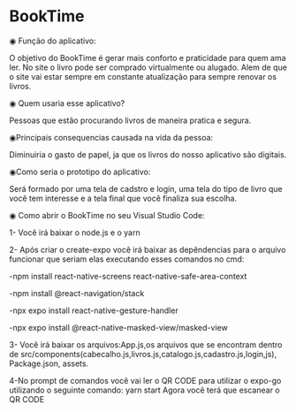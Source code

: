 # BookTime
◉ Função do aplicativo:

O objetivo do BookTime é gerar mais conforto e praticidade para quem ama ler. No site o livro pode ser comprado virtualmente ou alugado. Alem de que o site vai estar sempre em constante atualização para sempre renovar os livros.

◉ Quem usaria esse aplicativo?
  
 Pessoas que estão procurando livros de maneira pratica e segura.
  
◉Principais consequencias causada na vida da pessoa:

Diminuiria o gasto de papel, ja que os livros do nosso aplicativo são digitais.

◉Como seria o prototipo do aplicativo:

Será formado por uma tela de cadstro e login, uma tela do tipo de livro que você tem interesse e a tela final que você finaliza sua escolha.


◉ Como abrir o BookTime no seu Visual Studio Code: 

1- Você irá baixar o node.js e o yarn

2- Após criar o create-expo você irá baixar as depêndencias para o arquivo funcionar que seriam elas executando esses comandos no cmd:

-npm install react-native-screens react-native-safe-area-context

-npm install @react-navigation/stack

-npx expo install react-native-gesture-handler

-npx expo install @react-native-masked-view/masked-view

3- Você irá baixar os arquivos:App.js,os arquivos que se encontram dentro de src/components(cabecalho.js,livros.js,catalogo.js,cadastro.js,login,js), Package.json, assets.

4-No prompt de comandos você vai ler o QR CODE para utilizar o expo-go utilizando o seguinte comando:
yarn start
Agora você terá que escanear o QR CODE
